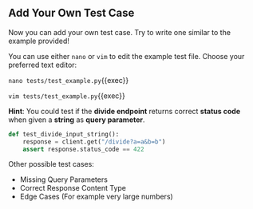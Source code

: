 ## Add Your Own Test Case
Now you can add your own test case. Try to write one similar to the example provided!

 You can use either `nano` or `vim` to edit the example test file. Choose your preferred text editor:

`nano tests/test_example.py`{{exec}}

`vim tests/test_example.py`{{exec}}

**Hint**: You could test if the **divide endpoint** returns correct **status code** when given a **string** as **query parameter**.

```python
def test_divide_input_string():
    response = client.get("/divide?a=a&b=b")
    assert response.status_code == 422
``` 

Other possible test cases:
- Missing Query Parameters
- Correct Response Content Type
- Edge Cases (For example very large numbers)


